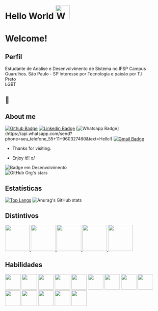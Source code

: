 
<h1 align="left">
    Hello World
    <img src="https://raw.githubusercontent.com/nixin72/nixin72/master/wave.gif" 
         alt="Waving hand animated gif"
         height="45"
         width="45" />
</h1>

# Welcome!
 

 
## Perfil
 
Estudante de Analise e Desenvolvimento de Sistema no IFSP Campus Guarulhos.
São Paulo - SP
Interesse por Tecnologia e paixão por T.I 
<br> Preto
<br> LGBT
## :hammer:   <br>
 
## About me 
[![Github Badge](https://img.shields.io/badge/-Github-000?style=flat-square&logo=Github&logoColor=white&link=https://github.com/carlosmurilosantos)](https://github.com/carlosmurilosantos)
[![Linkedin Badge](https://img.shields.io/badge/-LinkedIn-blue?style=flat-square&logo=Linkedin&logoColor=white&link=link_do_seu_perfil_no_linkedin)](link_do_seu_perfil_no_linkedin)
[![Whatsapp Badge](https://img.shields.io/badge/-Whatsapp-4CA143?style=flat-square&labelColor=4CA143&logo=whatsapp&logoColor=white&link=https://api.whatsapp.com/send?phone=seu_telefone_55+11+960327460&text=Hello!)](https://api.whatsapp.com/send?phone=seu_telefone_55+11+960327460&text=Hello!)
[![Gmail Badge](https://img.shields.io/badge/-Gmail-c14438?style=flat-square&logo=Gmail&logoColor=white&link=mailto:murilo.c@aluno.ifsp.edu.br)](mailto:murilo.c@aluno.ifsp.edu.br)
 
- Thanks for visiting. 
 
- Enjoy it!! o/

![Badge em Desenvolvimento](http://img.shields.io/static/v1?label=STATUS&message=EM%20DESENVOLVIMENTO&color=GREEN&style=for-the-badge) <br>
![GitHub Org's stars](https://img.shields.io/github/stars/carlosmurilosantos?style=social)

## Estatísticas
 
[![Top Langs](https://github-readme-stats.vercel.app/api/top-langs/?username=carlosmurilosantos&layout=compact&theme=dracula)](https://github.com/carlosmurilosantos/github-readme-stats)
![Anurag's GitHub stats](https://github-readme-stats.vercel.app/api?username=carlosmurilosantos&show_icons=true&theme=dracula)
## Distintivos
<p float="left">
<a href="https://www.credly.com/badges/1c76edb6-5473-4dde-8c02-a25fe752a31c">
<img src="https://images.credly.com/size/340x340/images/975f4562-83b7-4652-9cd8-4490a68441be/image.png" width=80 height=85>
</a>
<a href="https://brasilopenbadge.com.br/ganhador/ver-badge/?id=6684e0a6de1eb1fcfd611b3884b69285">
<img src="https://brasilopenbadge.com.br/badge/3694.png?nocache=392926798" width=80 height=85>
</a>
<a href="https://www.credly.com/earner/earned/badge/11817e9f-2d1f-4956-89d4-f2a31444db89">
<img src="https://images.credly.com/size/340x340/images/81f903ed-c3a1-4f4b-afcd-e03331a5b12c/image.png" width=80 height=85>
</a>
<a href="https://www.credly.com/earner/earned/badge/b32b51ca-d0a0-45d3-be70-a13d9f3f677b">
<img src="https://images.credly.com/size/340x340/images/a12fff38-aab2-4643-be27-7e5c39ddc75c/image.png" width=80 height=85>
</a>
<a href="https://www.credly.com/earner/earned/badge/24e5ff4d-87e3-40d0-ae8d-ba889d60ee2e">
<img src="https://images.credly.com/size/340x340/images/ee35f7c5-696e-47ca-895c-960dfba108b3/image.png" width=80 height=85>
</a>
</p>

## Habilidades
<p float="left">



<img src="https://cdn.jsdelivr.net/gh/devicons/devicon/icons/html5/html5-plain-wordmark.svg" width="50px" heigth="50px"/>
<img src="https://cdn.jsdelivr.net/gh/devicons/devicon/icons/bootstrap/bootstrap-original.svg" width="50px" heigth="50px"/>
<img src="https://cdn.jsdelivr.net/gh/devicons/devicon/icons/css3/css3-original.svg" width="50px" heigth="50px"/>
<img src="https://cdn.jsdelivr.net/gh/devicons/devicon/icons/java/java-original.svg" width="50px" heigth="50px"/>
<img src="https://cdn.jsdelivr.net/gh/devicons/devicon/icons/javascript/javascript-original.svg" width="50px" heigth="50px"/>
<img src="https://cdn.jsdelivr.net/gh/devicons/devicon/icons/trello/trello-plain.svg" width="50px" heigth="50px"/>
<img src="https://cdn.jsdelivr.net/gh/devicons/devicon/icons/mysql/mysql-original.svg"  width="50px" heigth="50px"/>
<img src="https://cdn.jsdelivr.net/gh/devicons/devicon/icons/python/python-original.svg" width="50px" heigth="50px"/>
<img src="https://cdn.jsdelivr.net/gh/devicons/devicon/icons/windows8/windows8-original.svg" width="50px" heigth="50px"/>
<img src="https://cdn.jsdelivr.net/gh/devicons/devicon/icons/intellij/intellij-original.svg"  width="50px" heigth="50px"/>
<img src="https://cdn.jsdelivr.net/gh/devicons/devicon/icons/php/php-original.svg" width="50px" heigth="50px"/>
<img src="https://cdn.jsdelivr.net/gh/devicons/devicon/icons/trello/trello-plain.svg" width="50px" heigth="50px"/>
<img src="https://cdn.jsdelivr.net/gh/devicons/devicon/icons/linux/linux-original.svg" width="50px" height="50px"/>
<img src="https://cdn.jsdelivr.net/gh/devicons/devicon/icons/jira/jira-original-wordmark.svg" width="50px" height="50px" />
</p>
